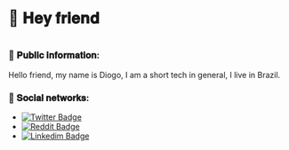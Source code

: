# 👋 𝐇𝐞𝐲 𝐟𝐫𝐢𝐞𝐧𝐝
 
 <h1 alige="center">
 
 </h1>


### 🎈 𝐏𝐮𝐛𝐥𝐢𝐜 𝐢𝐧𝐟𝐨𝐫𝐦𝐚𝐭𝐢𝐨𝐧:

<p>Hello friend, my name is Diogo, I am a short tech in general, I live in Brazil.<p>


### 🎃 𝐒𝐨𝐜𝐢𝐚𝐥 𝐧𝐞𝐭𝐰𝐨𝐫𝐤𝐬:

- [![Twitter Badge](https://img.shields.io/twitter/url?style=social&url=https%3A%2F%2Ftwitter.com%2Fdiogoxpp)](https://twitter.com/diogoxpp)
- [![Reddit Badge](https://img.shields.io/reddit/user-karma/link/diogo_ZUHN?style=social)](https://www.reddit.com/user/DIOGO_zuhn)
- [![Linkedim Badge](https://img.shields.io/badge/-LinkedIn-%230077B5?style=flat-square&logo=Linkedin&logoColor=white)](https://www.linkedin.com/in/diogo-oliveira-de-souza-342325196/)



 
